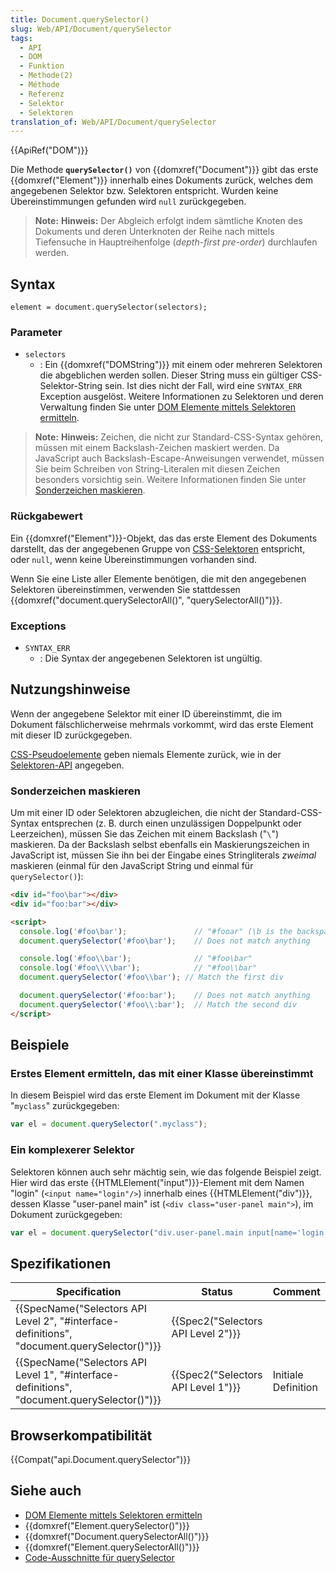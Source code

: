 ```yaml
---
title: Document.querySelector()
slug: Web/API/Document/querySelector
tags:
  - API
  - DOM
  - Funktion
  - Methode(2)
  - Méthode
  - Referenz
  - Selektor
  - Selektoren
translation_of: Web/API/Document/querySelector
---
```

{{ApiRef("DOM")}}

Die Methode **`querySelector()`** von {{domxref("Document")}} gibt das erste {{domxref("Element")}} innerhalb eines Dokuments zurück, welches dem angegebenen Selektor bzw. Selektoren entspricht. Wurden keine Übereinstimmungen gefunden wird `null` zurückgegeben.

> **Note:** **Hinweis:** Der Abgleich erfolgt indem sämtliche Knoten des Dokuments und deren Unterknoten der Reihe nach mittels Tiefensuche in Hauptreihenfolge (_depth-first pre-order_) durchlaufen werden.

## Syntax

    element = document.querySelector(selectors);

### Parameter

- `selectors`
  - : Ein {{domxref("DOMString")}} mit einem oder mehreren Selektoren die abgeblichen werden sollen. Dieser String muss ein gültiger CSS-Selektor-String sein. Ist dies nicht der Fall, wird eine `SYNTAX_ERR` Exception ausgelöst. Weitere Informationen zu Selektoren und deren Verwaltung finden Sie unter [DOM Elemente mittels Selektoren ermitteln](/de/docs/Gecko-DOM-Referenz/DOM_Elemente_mittels_Selektoren_ermitteln).

> **Note:** **Hinweis:** Zeichen, die nicht zur Standard-CSS-Syntax gehören, müssen mit einem Backslash-Zeichen maskiert werden. Da JavaScript auch Backslash-Escape-Anweisungen verwendet, müssen Sie beim Schreiben von String-Literalen mit diesen Zeichen besonders vorsichtig sein. Weitere Informationen finden Sie unter [Sonderzeichen maskieren](#sonderzeichen_maskieren).

### Rückgabewert

Ein {{domxref("Element")}}-Objekt, das das erste Element des Dokuments darstellt, das der angegebenen Gruppe von [CSS-Selektoren](/de/docs/Web/CSS/CSS_Selectors) entspricht, oder `null`, wenn keine Übereinstimmungen vorhanden sind.

Wenn Sie eine Liste aller Elemente benötigen, die mit den angegebenen Selektoren übereinstimmen, verwenden Sie stattdessen {{domxref("document.querySelectorAll()", "querySelectorAll()")}}.

### Exceptions

- `SYNTAX_ERR`
  - : Die Syntax der angegebenen Selektoren ist ungültig.

## Nutzungshinweise

Wenn der angegebene Selektor mit einer ID übereinstimmt, die im Dokument fälschlicherweise mehrmals vorkommt, wird das erste Element mit dieser ID zurückgegeben.

[CSS-Pseudoelemente](/de/docs/Web/CSS/Pseudo-elements) geben niemals Elemente zurück, wie in der [Selektoren-API](https://www.w3.org/TR/selectors-api/#grammar) angegeben.

### Sonderzeichen maskieren

Um mit einer ID oder Selektoren abzugleichen, die nicht der Standard-CSS-Syntax entsprechen (z. B. durch einen unzulässigen Doppelpunkt oder Leerzeichen), müssen Sie das Zeichen mit einem Backslash ("`\`") maskieren. Da der Backslash selbst ebenfalls ein Maskierungszeichen in JavaScript ist, müssen Sie ihn bei der Eingabe eines Stringliterals _zweimal_ maskieren (einmal für den JavaScript String und einmal für `querySelector()`):

```html
<div id="foo\bar"></div>
<div id="foo:bar"></div>

<script>
  console.log('#foo\bar');               // "#fooar" (\b is the backspace control character)
  document.querySelector('#foo\bar');    // Does not match anything

  console.log('#foo\\bar');              // "#foo\bar"
  console.log('#foo\\\\bar');            // "#foo\\bar"
  document.querySelector('#foo\\bar'); // Match the first div

  document.querySelector('#foo:bar');    // Does not match anything
  document.querySelector('#foo\\:bar');  // Match the second div
</script>
```

## Beispiele

### Erstes Element ermitteln, das mit einer Klasse übereinstimmt

In diesem Beispiel wird das erste Element im Dokument mit der Klasse "`myclass`" zurückgegeben:

```js
var el = document.querySelector(".myclass");
```

### Ein komplexerer Selektor

Selektoren können auch sehr mächtig sein, wie das folgende Beispiel zeigt. Hier wird das erste {{HTMLElement("input")}}-Element mit dem Namen "login" (`<input name="login"/>`) innerhalb eines {{HTMLElement("div")}}, dessen Klasse "user-panel main" ist (`<div class="user-panel main">`), im Dokument zurückgegeben:

```js
var el = document.querySelector("div.user-panel.main input[name='login']");
```

## Spezifikationen

| Specification                                                                                                            | Status                                       | Comment             |
| ------------------------------------------------------------------------------------------------------------------------ | -------------------------------------------- | ------------------- |
| {{SpecName("Selectors API Level 2", "#interface-definitions", "document.querySelector()")}} | {{Spec2("Selectors API Level 2")}} |                     |
| {{SpecName("Selectors API Level 1", "#interface-definitions", "document.querySelector()")}} | {{Spec2("Selectors API Level 1")}} | Initiale Definition |

## Browserkompatibilität

{{Compat("api.Document.querySelector")}}

## Siehe auch

- [DOM Elemente mittels Selektoren ermitteln](/de/docs/Gecko-DOM-Referenz/DOM_Elemente_mittels_Selektoren_ermitteln)
- {{domxref("Element.querySelector()")}}
- {{domxref("Document.querySelectorAll()")}}
- {{domxref("Element.querySelectorAll()")}}
- [Code-Ausschnitte für querySelector](/de/docs/Code_snippets/QuerySelector)
